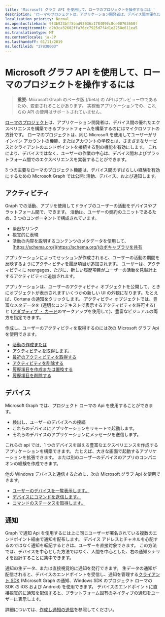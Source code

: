 ```yaml
---
title: 'Microsoft グラフ API を使用して、ローマのプロジェクトを操作するには '
description: 'ローマのプロジェクトは、アプリケーション開発者は、デバイス間の優れたエクスペリエンスを構築できるプラットフォームを構築するのにはマイクロソフトの方針です。 ローマのプロジェクトは、同じ Microsoft を使用してユーザーがサインイン アカウントの機能、またはアカウントの学校とは、さまざまなサービスとクライアントのエンドポイントを接続する別の機能を有効にします。 これにより、デバイスではなく、ユーザーの作業の中心は、デバイス間およびプラットフォーム間でのエクスペリエンスを実装することができます。 '
localization_priority: Normal
ms.openlocfilehash: 9f3b923bff5bad93036a1784090c8ce00763650f
ms.sourcegitcommit: d2b3ca32602ffa76cc7925d7f4d1e2258e611ea5
ms.translationtype: MT
ms.contentlocale: ja-JP
ms.lasthandoff: 01/11/2019
ms.locfileid: "27830003"
---
```

# <a name="use-the-microsoft-graph-api-to-work-with-project-rome"></a>Microsoft グラフ API を使用して、ローマのプロジェクトを操作するには 

> **重要:** Microsoft Graph のベータ版 (/beta) の API はプレビュー中であるため、変更されることがあります。 実稼働アプリケーションでの、これらの API の使用はサポートされていません。

[ローマのプロジェクト](https://developer.microsoft.com/en-us/windows/project-rome)は、アプリケーション開発者は、デバイス間の優れたエクスペリエンスを構築できるプラットフォームを構築するのにはマイクロソフトの方針です。 ローマのプロジェクトは、同じ Microsoft を使用してユーザーがサインイン アカウントの機能、またはアカウントの学校とは、さまざまなサービスとクライアントのエンドポイントを接続する別の機能を有効にします。 これにより、デバイスではなく、ユーザーの作業の中心は、デバイス間およびプラットフォーム間でのエクスペリエンスを実装することができます。 

3 つの主要なローマのプロジェクト機能は、デバイス間のすばらしい経験を有効にするための Microsoft Graph では公開: 活動、デバイス、および通知します。 

## <a name="activities"></a>アクティビティ

Graph での活動、アプリを使用してドライブのユーザーの活動をデバイスやプラットフォーム間で、できます。 活動は、ユーザーの契約のユニットであるため、3 つのコンポーネントで構成されています。

- 緊密なリンク
- 視覚的に表現
- 活動の内容を説明するコンテンツのメタデータを使用して、[https://schema.org/](https://schema.org/)のボキャブラリを共有

アプリケーションによってセッションが作成されると、ユーザーの活動の期間を反映するようにアクティビティを履歴項目が追加されます。 ユーザーは、アクティビティに reengages、たびに、新しい履歴項目がユーザーの活動を見越計上するアクティビティに追加されます。

アプリケーションは、ユーザーのアクティビティ オブジェクトを公開して、ときにオブジェクトが表示されますいくつかの新しい UI の外観になります。たとえば、Cortana の通知をクリックします。 アクティビティ オブジェクトでは、豊富なメタデータを (適切なコンテキストで表示するアクティビティを許可する) と ([アダプティブ ・ カード](https://adaptivecards.io/)のマークアップを使用して)、豊富なビジュアルの両方を指定できます。

作成し、ユーザーのアクティビティを取得するのには次の Microsoft グラフ Api を使用できます。

- [活動の作成または](../api/projectrome-put-activity.md)
- [アクティビティを取得します。](../api/projectrome-get-activities.md)
- [最近のアクティビティを取得する](../api/projectrome-get-recent-activities.md)
- [アクティビティを削除する](../api/projectrome-delete-activity.md)
- [履歴項目を作成または置換する](../api/projectrome-put-historyitem.md)
- [履歴項目を削除する](../api/projectrome-delete-historyitem.md)

## <a name="devices"></a>デバイス

Microsoft Graph では、プロジェクト ローマの Api を使用することができます。

- 検出し、ユーザーのデバイスへの接続
- これらのデバイスにアプリケーションをリモートで起動します。
- それらのデバイスのアプリケーションにメッセージを送信します。

これらの api では、1 つのデバイスを越える豊富なエクスペリエンスを作成するアプリケーションを構築できます。 たとえば、大きな画面で起動するアプリケーションを拡張できます。 または別のユーザーのデバイスのアプリのコンパニオンの経験を作成できます。

他の Windows デバイスと通信するために、次の Microsoft グラフ Api を使用できます。

- [ユーザーのデバイスを一覧表示します。](../api/user-list-devices.md)
- [デバイスにコマンドを送信します。](../api/send-device-command.md)
- [コマンドのステータスを取得します。](../api/get-device-command-status.md)

## <a name="notifications"></a>通知

Graph で通知 Api を使用するには上に同じユーザーが署名されている複数のエンドポイント経由で通知を配布します。 デバイス アドレスとチャネルを心配するのではなく通知を転記するときは、ユーザーを直接対象できます。 この方法では、デバイスを中心とした方法ではなく、人間を中心とした、右の通知シナリオを設計することに集中できます。 

通知の生データ、または直接視覚的に通知を発行できます。 生データの通知が配信されると、デバイスのエンドポイントを受信し、通知を管理する[クライアント SDK](https://github.com/Microsoft/project-rome) (Microsoft Graph の通知、Windows SDK のプロジェクト ローマの SDK の iOS および Android) を使用できます。 デバイスのエンドポイントに直接視覚的に通知を配信すると、プラットフォーム固有のネイティブの通知をユーザーに表示します。 

詳細については、[作成し通知の送信](../api/projectrome-notification-post.md)を参照してください。

